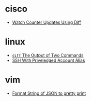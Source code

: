 
# cisco

- [Watch Counter Updates Using Diff](cisco/watch-counter-updates-using-diff.md)

# linux

- [`diff` The Output of Two Commands](linux/diff-the-output-of-two-commands.md)
- [SSH With Priveledged Account Alias](linux/ssh-with-priveledged-account-alias.md)

# vim

- [Format String of JSON to pretty print](vim/format-string-json-to-pretty-print.md)
